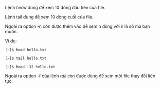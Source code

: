 Lệnh _head_ dùng để xem 10 dòng đầu tiên của file.

Lệnh tail dùng để xem 10 dòng cuối của file.

Ngoài ra option -n còn được thêm vào để xem n dòng với n là số mà bạn muốn.

Ví dụ:

```
[~]$ head hello.txt
```

```
[~]$ tail hello.txt
```

```
[~]$ head -12 hello.txt
```

Ngoài ra option -f của lệnh _tail_ còn được dùng để xem một file thay đổi liên tục.

